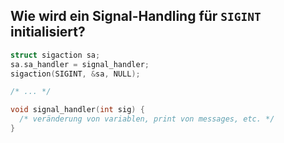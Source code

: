 Wie wird ein Signal-Handling für ``SIGINT`` initialisiert?
---

```c
struct sigaction sa;
sa.sa_handler = signal_handler;
sigaction(SIGINT, &sa, NULL);

/* ... */

void signal_handler(int sig) {
  /* veränderung von variablen, print von messages, etc. */
}
```